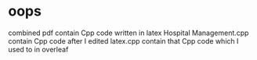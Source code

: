 # oops
combined pdf contain Cpp code written in latex
Hospital Management.cpp contain Cpp code after I edited
latex.cpp contain that Cpp code which I used to in overleaf 

